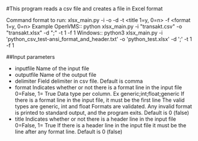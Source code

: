 #This program reads a csv file and creates a file in Excel format

Command format to run:
      xlsx_main.py -i <inputfile> -o <outputfile> -d <delimiter> -t <title 1=y, 0=n> -f <format 1=y, 0=n>
Example 
    OpenVMS::
      python xlsx_main.py -i "transakt.csv" -o "transakt.xlsx" -d ";" -t 1 -f 1
    Windows::
      python3 xlsx_main.py -i 'python_csv_test-ansi_format_and_header.txt' -o 'python_test.xlsx' -d ';'  -t 1 -f 1


##Input parameters
- inputfile   Name of the input file
- outputfile  Name of the output file    
- delimiter   Field delimiter in csv file. 
              Default is comma
- format      Indicates whether or not there is a format line in the input file 0=False, 1= True
              Data type per column. Ex generic;int;float;generic
              If there is a format line in the input file, it must be the first line
              The valid types are generic, int and float
              Formats are validated. Any invalid format is printed to standard output, and the 
              program exits.
              Default is 0 (false)
- title       Indicates whether or not there is a header line in the input file 0=False, 1= True
              If there is a header line in the input file it must be the line after any format line.
              Default is 0 (false)

